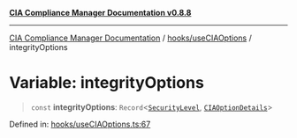 [**CIA Compliance Manager Documentation v0.8.8**](../../../README.md)

***

[CIA Compliance Manager Documentation](../../../modules.md) / [hooks/useCIAOptions](../README.md) / integrityOptions

# Variable: integrityOptions

> `const` **integrityOptions**: `Record`\<[`SecurityLevel`](../../../types/cia/type-aliases/SecurityLevel.md), [`CIAOptionDetails`](../interfaces/CIAOptionDetails.md)\>

Defined in: [hooks/useCIAOptions.ts:67](https://github.com/Hack23/cia-compliance-manager/blob/283c1f3ddf6c7084b20c21176cda3bc5166ffcb9/src/hooks/useCIAOptions.ts#L67)
